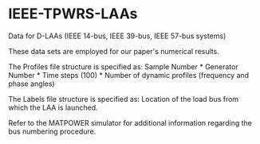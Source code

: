 # IEEE-TPWRS-LAAs
Data for D-LAAs (IEEE 14-bus, IEEE 39-bus, IEEE 57-bus systems)

These data sets are employed for our paper's numerical results.

The Profiles file structure is specified as: Sample Number * Generator Number * Time steps (100) * Number of dynamic profiles (frequency and phase angles)

The Labels file structure is specified as: Location of the load bus from which the LAA is launched.

Refer to the MATPOWER simulator for additional information regarding the bus numbering procedure.
